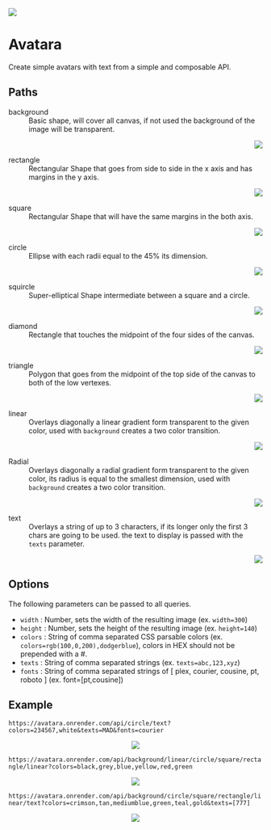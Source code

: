 ![](images/avatara.png)

# Avatara

Create simple avatars with text from a simple and composable API.

## Paths

<dl>
<dt>background</dt>
	<dd>Basic shape, will cover all canvas, if not used the background of the image will be transparent.</dd>
	<p align="right">
		<img src="images/background%3Fcolors%3Dblack.png">
	</p>
<dt>rectangle</dt>
	<dd>Rectangular Shape that goes from side to side in the x axis and has margins in the y axis.</dd>
	<p align="right">
		<img src="images/background.rectangle%3Fcolors%3Dblack%2Cgrey.png">
	</p>
<dt>square</dt>
	<dd>Rectangular Shape that will have the same margins in the both axis.</dd>
	<p align="right">
		<img src="images/background.square%3Fcolors%3Dblack%2Cgrey.png">
	</p>
<dt>circle</dt>
	<dd>Ellipse with each radii equal to the 45% its dimension.</dd>
	<p align="right">
		<img src="images/background.circle%3Fcolors%3Dblack%2Cgrey.png">
	</p>
<dt>squircle</dt>
	<dd>Super-elliptical Shape intermediate between a square and a circle.</dd>
	<p align="right">
		<img src="images/background.squircle%3Fcolors%3Dblack%2Cgrey.png">
	</p>
<dt>diamond</dt>
	<dd>Rectangle that touches the midpoint of the four sides of the canvas.</dd>
	<p align="right">
		<img src="images/background.diamond%3Fcolors%3Dblack%2Cgrey.png">
	</p>
<dt>triangle</dt>
	<dd>Polygon that goes from the midpoint of the top side of the canvas to both of the low vertexes.</dd>
	<p align="right">
		<img src="images/background.triangle%3Fcolors%3Dblack%2Cgrey.png">
	</p>
<dt>linear</dt>
	<dd>Overlays diagonally a linear gradient form transparent to the given color, used with <code>background</code> creates a two color transition.</dd>
	<p align="right">
		<img src="images/background.linear%3Fcolors%3Dblack%2Cgrey.png">
	</p>
<dt>Radial</dt>
	<dd>Overlays diagonally a radial gradient form transparent to the given color, its radius is equal to the smallest dimension, used with <code>background</code> creates a two color transition.</dd>
	<p align="right">
		<img src="images/background.radial%3Fcolors%3Dblack%2Cgrey.png">
	</p>
<dt>text</dt>
	<dd>Overlays a string of up to 3 characters, if its longer only the first 3 chars are going to be used. the text to display is passed with the <code>texts</code> parameter.</dd>
	<p align="right">
		<img src="images/background.text%3Fcolors%3Dblack%2Cgrey.png">
	</p>
</dl>

## Options

The following parameters can be passed to all queries.

- `width` : Number, sets the width of the resulting image (ex. `width=300`)
- `height` : Number, sets the height of the resulting image (ex. `height=140`)
- `colors` : String of comma separated CSS parsable colors (ex. `colors=rgb(100,0,200),dodgerblue`), colors in HEX should not be prepended with a #.
- `texts` : String of comma separated strings (ex. `texts=abc,123,xyz`)
- `fonts` : String of comma separated strings of [ plex, courier, cousine, pt, roboto ] (ex. font=[pt,cousine])

## Example

`https://avatara.onrender.com/api/circle/text?colors=234567,white&texts=MAD&fonts=courier`

<p align="center">
<img src="images/example.png">
</p>

`https://avatara.onrender.com/api/background/linear/circle/square/rectangle/linear?colors=black,grey,blue,yellow,red,green`

<p align="center">
<img src="images/background.gradient.circle.square.rectangle.gradient%3Fcolors=black%2Cgrey%2Cblue%2Cyellow%2Cred%2Cgreen.png">
</p>

`https://avatara.onrender.com/api/background/circle/square/rectangle/linear/text?colors=crimson,tan,mediumblue,green,teal,gold&texts=[777]`

<p align="center">
<img src="images/background.circle.square.rectangle.gradient%3Fcolors%3Dcrimson%2Ctan%2Cmediumblue%2Cgreen%2Cteal%26text%3D777%26textColor%3Dgold.png">
</p>
